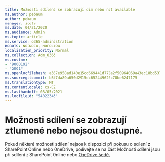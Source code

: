 ```yaml
---
title: Možnosti sdílení se zobrazují dim nebo not available
ms.author: pebaum
author: pebaum
manager: scotv
ms.date: 04/21/2020
ms.audience: Admin
ms.topic: article
ms.service: o365-administration
ROBOTS: NOINDEX, NOFOLLOW
localization_priority: Normal
ms.collection: Adm_O365
ms.custom:
- "9000192"
- "2591"
ms.openlocfilehash: a337e958ad140e15cd669441d771a2f50964069a43ec18bd537f0a105ae60b6a
ms.sourcegitcommit: b5f7da89a650d2915dc652449623c78be6247175
ms.translationtype: MT
ms.contentlocale: cs-CZ
ms.lasthandoff: 08/05/2021
ms.locfileid: "54022345"
---
```

# <a name="sharing-options-appear-dim-or-are-not-available"></a>Možnosti sdílení se zobrazují ztlumené nebo nejsou dostupné.

Pokud některé možnosti sdílení nejsou k dispozici při pokusu o sdílení z SharePoint Online nebo OneDrive, podívejte se na část Možnosti sdílení jsou při sdílení z SharePoint Online nebo [OneDrive šedě.](https://docs.microsoft.com/sharepoint/support/administration/sharing-options-grayed-out-when-sharing-from-sharepoint-online-or-onedrive)